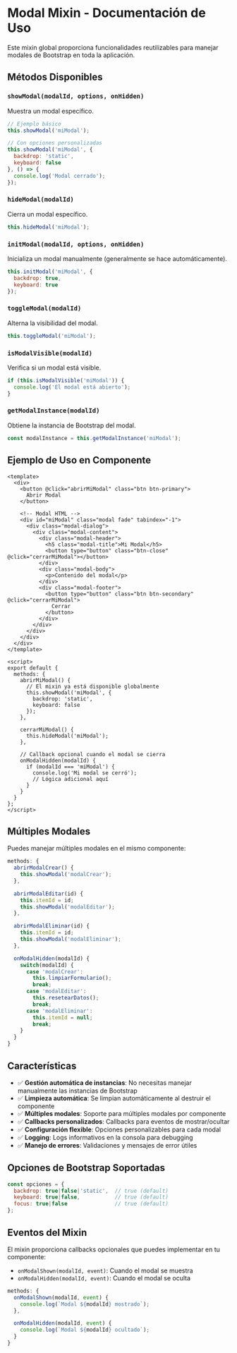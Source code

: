 # Modal Mixin - Documentación de Uso

Este mixin global proporciona funcionalidades reutilizables para manejar modales de Bootstrap en toda la aplicación.

## Métodos Disponibles

### `showModal(modalId, options, onHidden)`
Muestra un modal específico.

```javascript
// Ejemplo básico
this.showModal('miModal');

// Con opciones personalizadas
this.showModal('miModal', {
  backdrop: 'static',
  keyboard: false
}, () => {
  console.log('Modal cerrado');
});
```

### `hideModal(modalId)`
Cierra un modal específico.

```javascript
this.hideModal('miModal');
```

### `initModal(modalId, options, onHidden)`
Inicializa un modal manualmente (generalmente se hace automáticamente).

```javascript
this.initModal('miModal', {
  backdrop: true,
  keyboard: true
});
```

### `toggleModal(modalId)`
Alterna la visibilidad del modal.

```javascript
this.toggleModal('miModal');
```

### `isModalVisible(modalId)`
Verifica si un modal está visible.

```javascript
if (this.isModalVisible('miModal')) {
  console.log('El modal está abierto');
}
```

### `getModalInstance(modalId)`
Obtiene la instancia de Bootstrap del modal.

```javascript
const modalInstance = this.getModalInstance('miModal');
```

## Ejemplo de Uso en Componente

```vue
<template>
  <div>
    <button @click="abrirMiModal" class="btn btn-primary">
      Abrir Modal
    </button>

    <!-- Modal HTML -->
    <div id="miModal" class="modal fade" tabindex="-1">
      <div class="modal-dialog">
        <div class="modal-content">
          <div class="modal-header">
            <h5 class="modal-title">Mi Modal</h5>
            <button type="button" class="btn-close" @click="cerrarMiModal"></button>
          </div>
          <div class="modal-body">
            <p>Contenido del modal</p>
          </div>
          <div class="modal-footer">
            <button type="button" class="btn btn-secondary" @click="cerrarMiModal">
              Cerrar
            </button>
          </div>
        </div>
      </div>
    </div>
  </div>
</template>

<script>
export default {
  methods: {
    abrirMiModal() {
      // El mixin ya está disponible globalmente
      this.showModal('miModal', {
        backdrop: 'static',
        keyboard: false
      });
    },

    cerrarMiModal() {
      this.hideModal('miModal');
    },

    // Callback opcional cuando el modal se cierra
    onModalHidden(modalId) {
      if (modalId === 'miModal') {
        console.log('Mi modal se cerró');
        // Lógica adicional aquí
      }
    }
  }
};
</script>
```

## Múltiples Modales

Puedes manejar múltiples modales en el mismo componente:

```javascript
methods: {
  abrirModalCrear() {
    this.showModal('modalCrear');
  },

  abrirModalEditar(id) {
    this.itemId = id;
    this.showModal('modalEditar');
  },

  abrirModalEliminar(id) {
    this.itemId = id;
    this.showModal('modalEliminar');
  },

  onModalHidden(modalId) {
    switch(modalId) {
      case 'modalCrear':
        this.limpiarFormulario();
        break;
      case 'modalEditar':
        this.resetearDatos();
        break;
      case 'modalEliminar':
        this.itemId = null;
        break;
    }
  }
}
```

## Características

- ✅ **Gestión automática de instancias**: No necesitas manejar manualmente las instancias de Bootstrap
- ✅ **Limpieza automática**: Se limpian automáticamente al destruir el componente
- ✅ **Múltiples modales**: Soporte para múltiples modales por componente
- ✅ **Callbacks personalizados**: Callbacks para eventos de mostrar/ocultar
- ✅ **Configuración flexible**: Opciones personalizables para cada modal
- ✅ **Logging**: Logs informativos en la consola para debugging
- ✅ **Manejo de errores**: Validaciones y mensajes de error útiles

## Opciones de Bootstrap Soportadas

```javascript
const opciones = {
  backdrop: true|false|'static',  // true (default)
  keyboard: true|false,           // true (default)  
  focus: true|false               // true (default)
};
```

## Eventos del Mixin

El mixin proporciona callbacks opcionales que puedes implementar en tu componente:

- `onModalShown(modalId, event)`: Cuando el modal se muestra
- `onModalHidden(modalId, event)`: Cuando el modal se oculta

```javascript
methods: {
  onModalShown(modalId, event) {
    console.log(`Modal ${modalId} mostrado`);
  },

  onModalHidden(modalId, event) {
    console.log(`Modal ${modalId} ocultado`);
  }
}
```
